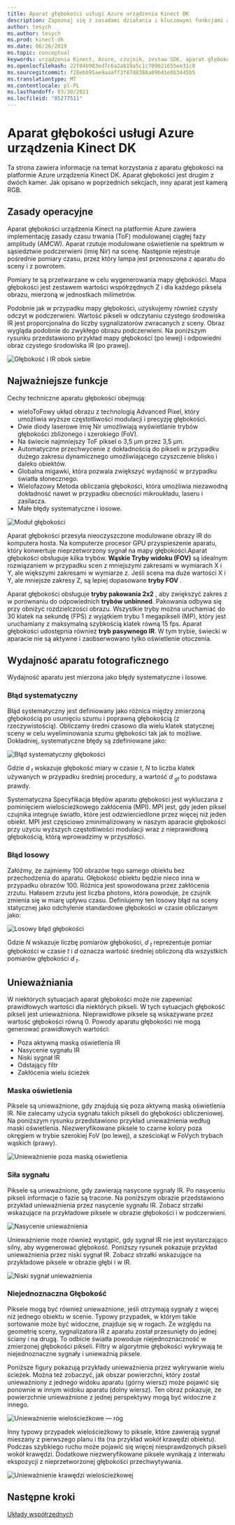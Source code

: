```yaml
---
title: Aparat głębokości usługi Azure urządzenia Kinect DK
description: Zapoznaj się z zasadami działania i kluczowymi funkcjami aparatu głębokości w systemie Azure urządzenia Kinect DK.
author: tesych
ms.author: tesych
ms.prod: kinect-dk
ms.date: 06/26/2019
ms.topic: conceptual
keywords: urządzenia Kinect, Azure, czujnik, zestaw SDK, aparat głębokości, TOF, zasady, wydajność, unieważnienie
ms.openlocfilehash: 22f04b983ed7c6a2ab19a5c1c709621655ee31c0
ms.sourcegitcommit: f28ebb95ae9aaaff3f87d8388a09b41e0b3445b5
ms.translationtype: MT
ms.contentlocale: pl-PL
ms.lasthandoff: 03/30/2021
ms.locfileid: "85277511"
---
```

# <a name="azure-kinect-dk-depth-camera"></a>Aparat głębokości usługi Azure urządzenia Kinect DK

Ta strona zawiera informacje na temat korzystania z aparatu głębokości na platformie Azure urządzenia Kinect DK. Aparat głębokości jest drugim z dwóch kamer. Jak opisano w poprzednich sekcjach, inny aparat jest kamerą RGB.  

## <a name="operating-principles"></a>Zasady operacyjne

Aparat głębokości urządzenia Kinect na platformie Azure zawiera implementację zasady czasu trwania (ToF) modulowanej ciągłej fazy amplitudy (AMCW). Aparat rzutuje modulowane oświetlenie na spektrum w sąsiedztwie podczerwieni (imię Nir) na scenę. Następnie rejestruje pośrednie pomiary czasu, przez który lampa jest przenoszona z aparatu do sceny i z powrotem.

Pomiary te są przetwarzane w celu wygenerowania mapy głębokości. Mapa głębokości jest zestawem wartości współrzędnych Z i dla każdego piksela obrazu, mierzoną w jednostkach milimetrów.

Podobnie jak w przypadku mapy głębokości, uzyskujemy również czysty odczyt w podczerwieni. Wartość pikseli w odczytaniu czystego środowiska IR jest proporcjonalna do liczby sygnalizatorów zwracanych z sceny. Obraz wygląda podobnie do zwykłego obrazu podczerwieni. Na poniższym rysunku przedstawiono przykład mapy głębokości (po lewej) i odpowiedni obraz czystego środowiska IR (po prawej).

![Głębokość i IR obok siebie](./media/concepts/depth-camera-depth-ir.png)

## <a name="key-features"></a>Najważniejsze funkcje

Cechy techniczne aparatu głębokości obejmują:

- wieloToFowy układ obrazu z technologią Advanced Pixel, który umożliwia wyższe częstotliwości modulacji i precyzję głębokości.
- Dwie diody laserowe imię Nir umożliwiają wyświetlanie trybów głębokości zbliżonego i szerokiego (FoV).
- Na świecie najmniejszy ToF piksel o 3,5 μm przez 3,5 μm.
- Automatyczne przechwycenie z dokładnością do pikseli w przypadku dużego zakresu dynamicznego umożliwiającego czyszczenie blisko i daleko obiektów.
- Globalna migawki, która pozwala zwiększyć wydajność w przypadku światła słonecznego.
- Wielofazowy Metoda obliczania głębokości, która umożliwia niezawodną dokładność nawet w przypadku obecności mikroukładu, laseru i zasilacza.
- Małe błędy systematyczne i losowe.

![Moduł głębokości](./media/concepts/depth-camera-depth-module.jpg)

Aparat głębokości przesyła nieoczyszczone modulowane obrazy IR do komputera hosta. Na komputerze procesor GPU przyspieszenie aparatu, który konwertuje nieprzetworzony sygnał na mapy głębokości.Aparat głębokości obsługuje kilka trybów. **Wąskie Tryby widoku (FOV)** są idealnym rozwiązaniem w przypadku scen z mniejszymi zakresami w wymiarach X i Y, ale większymi zakresami w wymiarze z. Jeśli scena ma duże wartości X i Y, ale mniejsze zakresy Z, są lepiej dopasowane **tryby FOV** .

Aparat głębokości obsługuje **tryby pakowania 2x2** , aby zwiększyć zakres z w porównaniu do odpowiednich **trybów unbinned**. Pakowania odbywa się przy obniżyć rozdzielczości obrazu. Wszystkie tryby można uruchamiać do 30 klatek na sekundę (FPS) z wyjątkiem trybu 1 megapikseli (MP), który jest uruchamiany z maksymalną szybkością klatek równą 15 fps. Aparat głębokości udostępnia również **tryb pasywnego IR**. W tym trybie, świecki w aparacie nie są aktywne i zaobserwowano tylko oświetlenie otoczenia.

## <a name="camera-performance"></a>Wydajność aparatu fotograficznego

Wydajność aparatu jest mierzona jako błędy systematyczne i losowe.

### <a name="systematic-error"></a>Błąd systematyczny

Błąd systematyczny jest definiowany jako różnica między zmierzoną głębokością po usunięciu szumu i poprawną głębokością (z rzeczywistością). Obliczamy średni czasowo dla wielu klatek statycznej sceny w celu wyeliminowania szumu głębokości tak jak to możliwe. Dokładniej, systematyczne błędy są zdefiniowane jako:

![Błąd systematyczny głębokości](./media/concepts/depth-camera-systematic-error.png)

Gdzie *d <sub>t</sub>* wskazuje głębokość miary w czasie *t*, *N* to liczba klatek używanych w przypadku średniej procedury, a wartość *d <sub>gt</sub>* to podstawa prawdy.

Systematyczna Specyfikacja błędów aparatu głębokości jest wykluczana z pominięciem wielościeżkowego zakłócenia (MPI). MPI jest, gdy jeden piksel czujnika integruje światło, które jest odzwierciedlone przez więcej niż jeden obiekt. MPI jest częściowo zminimalizowany w naszym aparacie głębokości przy użyciu wyższych częstotliwości modulacji wraz z nieprawidłową głębokością, którą wprowadzimy w przyszłości.

### <a name="random-error"></a>Błąd losowy

Załóżmy, że zajmiemy 100 obrazów tego samego obiektu bez przechodzenia do aparatu. Głębokość obiektu będzie nieco inna w przypadku obrazów 100. Różnica jest spowodowana przez zakłócenia zrzutu. Hałasem zrzutu jest liczba photons, która powoduje, że czujnik zmienia się w miarę upływu czasu. Definiujemy ten losowy błąd na sceny statycznej jako odchylenie standardowe głębokości w czasie obliczanym jako:

![Losowy błąd głębokości](./media/concepts/depth-camera-random-error.png)

Gdzie *N* wskazuje liczbę pomiarów głębokości, *d <sub>t</sub>* reprezentuje pomiar głębokości w czasie *t* i *d* oznacza wartość średniej obliczoną dla wszystkich pomiarów głębokości *d <sub>t</sub>*.

## <a name="invalidation"></a>Unieważniania

W niektórych sytuacjach aparat głębokości może nie zapewniać prawidłowych wartości dla niektórych pikseli. W tych sytuacjach głębokość pikseli jest unieważniona. Nieprawidłowe piksele są wskazywane przez wartość głębokości równą 0. Powody aparatu głębokości nie mogą generować prawidłowych wartości:

- Poza aktywną maską oświetlenia IR
- Nasycenie sygnału IR
- Niski sygnał IR
- Odstający filtr
- Zakłócenia wielu ścieżek

### <a name="illumination-mask"></a>Maska oświetlenia

Piksele są unieważnione, gdy znajdują się poza aktywną maską oświetlenia IR. Nie zalecamy użycia sygnału takich pikseli do głębokości obliczeniowej. Na poniższym rysunku przedstawiono przykład unieważnienia według maski oświetlenia. Niezweryfikowane piksele to czarne kolory poza okręgiem w trybie szerokiej FoV (po lewej), a sześciokąt w FoVych trybach wąskich (prawy).

![Unieważnienie poza maską oświetlenia](./media/concepts/depth-camera-invalidation-illumination-mask.png)

### <a name="signal-strength"></a>Siła sygnału

Piksele są unieważnione, gdy zawierają nasycone sygnały IR. Po nasyceniu pikseli informacje o fazie są tracone. Na poniższym obrazie przedstawiono przykład unieważnienia przez nasycenie sygnału IR. Zobacz strzałki wskazujące na przykładowe piksele w obrazie głębokości i w podczerwieni.

![Nasycenie unieważnienia](./media/concepts/depth-camera-invalidation-saturation.png)

Unieważnienie może również wystąpić, gdy sygnał IR nie jest wystarczająco silny, aby wygenerować głębokość. Poniższy rysunek pokazuje przykład unieważnienia przez niski sygnał IR. Zobacz strzałki wskazujące na przykładowe piksele w obrazie głębi i w IR.

![Niski sygnał unieważnienia](./media/concepts/depth-camera-invalidation-low-signal.png)

### <a name="ambiguous-depth"></a>Niejednoznaczna Głębokość

Piksele mogą być również unieważnione, jeśli otrzymają sygnały z więcej niż jednego obiektu w scenie. Typowy przypadek, w którym takie sortowanie może być widoczne, znajduje się w rogach.  Ze względu na geometrię sceny, sygnalizatora IR z aparatu został przesunięty do jednej ściany i na drugą. To odbicie światła powoduje niejednoznaczność w zmierzonej głębokości pikseli. Filtry w algorytmie głębokości wykrywają te niejednoznaczne sygnały i unieważnią piksele.

Poniższe figury pokazują przykłady unieważnienia przez wykrywanie wielu ścieżek. Można też zobaczyć, jak obszar powierzchni, który został unieważniony z jednego widoku aparatu (górny wiersz) może pojawić się ponownie w innym widoku aparatu (dolny wiersz). Ten obraz pokazuje, że powierzchnie unieważnione z jednej perspektywy mogą być widoczne z innego.

![Unieważnienie wielościeżkowe — róg](./media/concepts/depth-camera-invalidation-multipath.png)

Inny typowy przypadek wielościeżkowy to piksele, które zawierają sygnał mieszany z pierwszego planu i tła (na przykład wokół krawędzi obiektu). Podczas szybkiego ruchu może pojawić się więcej niesprawdzonych pikseli wokół krawędzi. Dodatkowe niezweryfikowane piksele wynikają z interwału ekspozycji z nieprzetworzonej głębokości przechwytywania.

![Unieważnienie krawędzi wielościeżkowej](./media/concepts/depth-camera-invalidation-edge.png)

## <a name="next-steps"></a>Następne kroki

[Układy współrzędnych](coordinate-systems.md)
